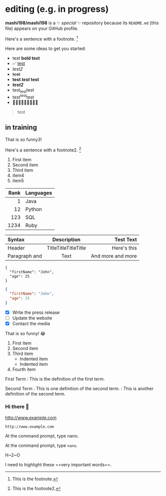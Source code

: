 #  editing (e.g. in progress)

**mashi198/mashi198** is a ✨ _special_ ✨ repository because its `README.md` (this file) appears on your GitHub profile.

Here's a sentence with a footnote. [^1]
[^1]: This is the footnote.


Here are some ideas to get you started:

- test **bold text**
- ✅  [test](https://www.example.com)
- _test2_
- ~~test~~
- **test _test_ test**
- ***test2***
- test<sub>test</sub>test
- test<sup>test</sup>test
- :star_struck:🤔🤣😉😝😀🤔:joy::tent:

> test
##  in training
That is so funny3! 

Here's a sentence with a footnote2. [^2]
[^2]: This is the footnote2.

1. First item
2. Second item
3. Third item
4. item4
5. item5

| Rank | Languages |
|-----:|-----------|
|1     | Java      |
|12|Python|
|123|SQL|
|1234|Ruby|

|Syntax|Description|Test Text|
|:---|:---:|---:|
|Header|TitleTitleTitleTitle|Here's this|
|Paragraph and|Text|And more and more|

```
{
  "firstName": "John",
  "age": 25
}
```

```json
{
  "firstName": "John",
  "age": 25
}
```

- [x] Write the press release
- [ ] Update the website
- [x] Contact the media

That is so funny! :joy:
1. First item
2. Second item
3. Third item
    - Indented item
    - Indented item
4. Fourth item

First Term
: This is the definition of the first term.

Second Term
: This is one definition of the second term.
: This is another definition of the second term.
### Hi there 👋
http://www.example.com

`http://www.example.com`

At the command prompt, type nano.

At the command prompt, type `nano`.

H~2~O

I need to highlight these ==very important words==.

<!--
**mashi198/mashi198** is a ✨ _special_ ✨ repository because its `README.md` (this file) appears on your GitHub profile.

Here are some ideas to get you started:

- 🔭 I’m currently working on ...
- 🌱 I’m currently learning ...
- 👯 I’m looking to collaborate on ...
- 🤔 I’m looking for help with ...
- 💬 Ask me about ...
- 📫 How to reach me: ...
- 😄 Pronouns: ...
- ⚡ Fun fact: ...
-->
